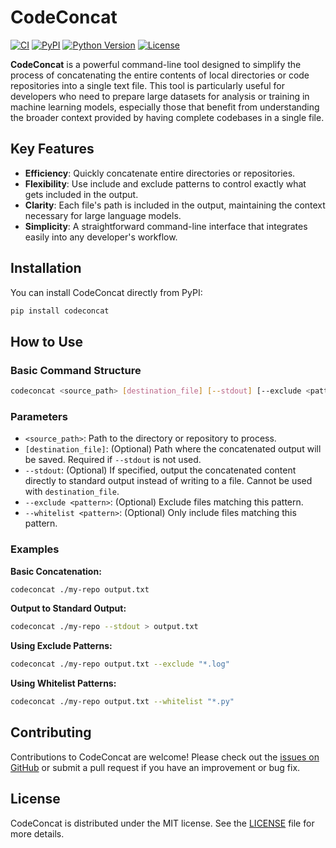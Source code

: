 # CodeConcat

[![CI](https://github.com/lguibr/codeconcat/workflows/CI/badge.svg)](https://github.com/lguibr/codeconcat/actions)
[![PyPI](https://img.shields.io/pypi/v/codeconcat.svg)](https://pypi.org/project/codeconcat/)
[![Python Version](https://img.shields.io/pypi/pyversions/codeconcat.svg)](https://pypi.org/project/codeconcat/)
[![License](https://img.shields.io/pypi/l/codeconcat.svg)](https://github.com/lguibr/codeconcat/blob/main/LICENSE)

**CodeConcat** is a powerful command-line tool designed to simplify the process of concatenating the entire contents of local directories or code repositories into a single text file. This tool is particularly useful for developers who need to prepare large datasets for analysis or training in machine learning models, especially those that benefit from understanding the broader context provided by having complete codebases in a single file.

## Key Features

- **Efficiency**: Quickly concatenate entire directories or repositories.
- **Flexibility**: Use include and exclude patterns to control exactly what gets included in the output.
- **Clarity**: Each file's path is included in the output, maintaining the context necessary for large language models.
- **Simplicity**: A straightforward command-line interface that integrates easily into any developer's workflow.

## Installation

You can install CodeConcat directly from PyPI:

```bash
pip install codeconcat
```

## How to Use

### Basic Command Structure

```bash
codeconcat <source_path> [destination_file] [--stdout] [--exclude <pattern>] [--whitelist <pattern>]
```

### Parameters

- `<source_path>`: Path to the directory or repository to process.
- `[destination_file]`: (Optional) Path where the concatenated output will be saved. Required if `--stdout` is not used.
- `--stdout`: (Optional) If specified, output the concatenated content directly to standard output instead of writing to a file. Cannot be used with `destination_file`.
- `--exclude <pattern>`: (Optional) Exclude files matching this pattern.
- `--whitelist <pattern>`: (Optional) Only include files matching this pattern.

### Examples

**Basic Concatenation:**

```bash
codeconcat ./my-repo output.txt
```

**Output to Standard Output:**
```bash
codeconcat ./my-repo --stdout > output.txt
```

**Using Exclude Patterns:**

```bash
codeconcat ./my-repo output.txt --exclude "*.log"
```

**Using Whitelist Patterns:**

```bash
codeconcat ./my-repo output.txt --whitelist "*.py"
```

## Contributing

Contributions to CodeConcat are welcome! Please check out the [issues on GitHub](https://github.com/lguibr/codeconcat/issues) or submit a pull request if you have an improvement or bug fix.

## License

CodeConcat is distributed under the MIT license. See the [LICENSE](LICENSE) file for more details.
